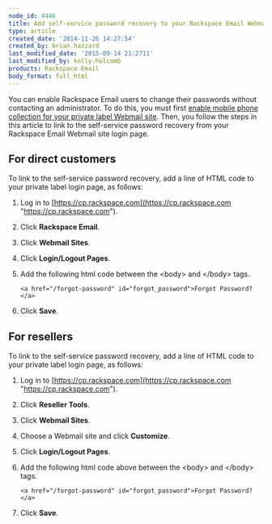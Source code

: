 ```yaml
---
node_id: 4446
title: Add self-service password recovery to your Rackspace Email Webmail site
type: article
created_date: '2014-11-26 14:27:54'
created_by: brian.hazzard
last_modified_date: '2015-09-14 21:2711'
last_modified_by: kelly.holcomb
products: Rackspace Email
body_format: full_html
---
```


You can enable Rackspace Email users to change their passwords without
contacting an administrator. To do this, you must first [enable mobile
phone collection for your private label Webmail
site](/knowledge_center/node/4385). Then, you follow the steps in this
article to link to the self-service password recovery from your
Rackspace Email Webmail site login page.

For direct customers
--------------------

To link to the self-service password recovery, add a line of HTML code
to your private label login page, as follows:

1.  Log in to
    [https://cp.rackspace.com](https://cp.rackspace.com "https://cp.rackspace.com").
2.  Click **Rackspace Email**.
3.  Click **Webmail Sites**.
4.  Click **Login/Logout Pages**.
5.  Add the following html code between the \<body\> and \</body\> tags.

        <a href="/forgot-password" id="forgot_password">Forgot Password?</a>

6.  Click **Save**.

For resellers
-------------

To link to the self-service password recovery, add a line of HTML code
to your private label login page, as follows:

1.  Log in to
    [https://cp.rackspace.com](https://cp.rackspace.com "https://cp.rackspace.com").
2.  Click **Reseller Tools**.
3.  Click **Webmail Sites**.
4.  Choose a Webmail site and click **Customize**.
5.  Click **Login/Logout Pages**.
6.  Add the following html code above between the \<body\> and \</body\>
    tags.

        <a href="/forgot-password" id="forgot_password">Forgot Password?</a>

7.  Click **Save**.


